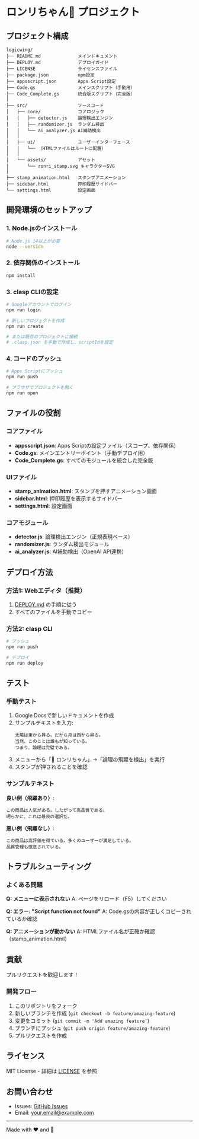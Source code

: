 # ロンリちゃん🪽 プロジェクト

## プロジェクト構成

```
logicwing/
├── README.md              メインドキュメント
├── DEPLOY.md              デプロイガイド
├── LICENSE                ライセンスファイル
├── package.json           npm設定
├── appsscript.json        Apps Script設定
├── Code.gs                メインスクリプト（手動用）
├── Code_Complete.gs       統合版スクリプト（完全版）
│
├── src/                   ソースコード
│   ├── core/              コアロジック
│   │   ├── detector.js    論理検出エンジン
│   │   ├── randomizer.js  ランダム検出
│   │   └── ai_analyzer.js AI補助検出
│   │
│   ├── ui/                ユーザーインターフェース
│   │   └── （HTMLファイルはルートに配置）
│   │
│   └── assets/            アセット
│       └── ronri_stamp.svg キャラクターSVG
│
├── stamp_animation.html   スタンプアニメーション
├── sidebar.html           押印履歴サイドバー
└── settings.html          設定画面
```

## 開発環境のセットアップ

### 1. Node.jsのインストール

```bash
# Node.js 14以上が必要
node --version
```

### 2. 依存関係のインストール

```bash
npm install
```

### 3. clasp CLIの設定

```bash
# Googleアカウントでログイン
npm run login

# 新しいプロジェクトを作成
npm run create

# または既存のプロジェクトに接続
# .clasp.json を手動で作成し、scriptIdを設定
```

### 4. コードのプッシュ

```bash
# Apps Scriptにプッシュ
npm run push

# ブラウザでプロジェクトを開く
npm run open
```

## ファイルの役割

### コアファイル

- **appsscript.json**: Apps Scriptの設定ファイル（スコープ、依存関係）
- **Code.gs**: メインエントリーポイント（手動デプロイ用）
- **Code_Complete.gs**: すべてのモジュールを統合した完全版

### UIファイル

- **stamp_animation.html**: スタンプを押すアニメーション画面
- **sidebar.html**: 押印履歴を表示するサイドバー
- **settings.html**: 設定画面

### コアモジュール

- **detector.js**: 論理検出エンジン（正規表現ベース）
- **randomizer.js**: ランダム検出モジュール
- **ai_analyzer.js**: AI補助検出（OpenAI API連携）

## デプロイ方法

### 方法1: Webエディタ（推奨）

1. [DEPLOY.md](DEPLOY.md) の手順に従う
2. すべてのファイルを手動でコピー

### 方法2: clasp CLI

```bash
# プッシュ
npm run push

# デプロイ
npm run deploy
```

## テスト

### 手動テスト

1. Google Docsで新しいドキュメントを作成
2. サンプルテキストを入力:
   ```
   太陽は東から昇る。だから月は西から昇る。
   当然、このことは誰もが知っている。
   つまり、論理は完璧である。
   ```
3. メニューから「🪽 ロンリちゃん」→「論理の飛躍を検出」を実行
4. スタンプが押されることを確認

### サンプルテキスト

**良い例（飛躍あり）**:
```
この商品は人気がある。したがって高品質である。
明らかに、これは最良の選択だ。
```

**悪い例（飛躍なし）**:
```
この商品は高評価を得ている。多くのユーザーが満足している。
品質管理も徹底されている。
```

## トラブルシューティング

### よくある問題

**Q: メニューに表示されない**
A: ページをリロード（F5）してください

**Q: エラー: "Script function not found"**
A: Code.gsの内容が正しくコピーされているか確認

**Q: アニメーションが動かない**
A: HTMLファイル名が正確か確認（stamp_animation.html）

## 貢献

プルリクエストを歓迎します！

### 開発フロー

1. このリポジトリをフォーク
2. 新しいブランチを作成 (`git checkout -b feature/amazing-feature`)
3. 変更をコミット (`git commit -m 'Add amazing feature'`)
4. ブランチにプッシュ (`git push origin feature/amazing-feature`)
5. プルリクエストを作成

## ライセンス

MIT License - 詳細は [LICENSE](LICENSE) を参照

## お問い合わせ

- Issues: [GitHub Issues](https://github.com/yourusername/logicwing/issues)
- Email: your.email@example.com

---

Made with ❤️ and 🪽
